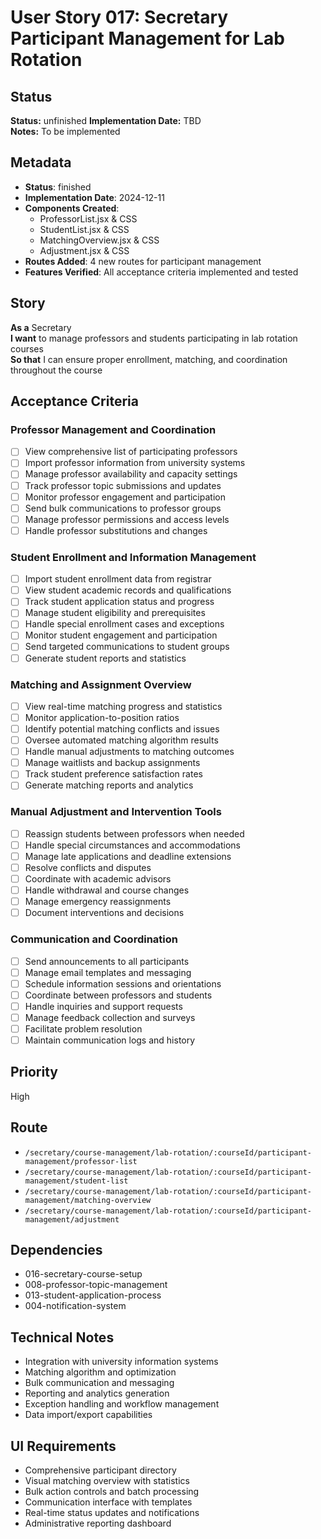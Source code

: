 # User Story 017: Secretary Participant Management for Lab Rotation

## Status
**Status:** unfinished
**Implementation Date:** TBD  
**Notes:** To be implemented

## Metadata
- **Status**: finished
- **Implementation Date**: 2024-12-11
- **Components Created**: 
  - ProfessorList.jsx & CSS
  - StudentList.jsx & CSS  
  - MatchingOverview.jsx & CSS
  - Adjustment.jsx & CSS
- **Routes Added**: 4 new routes for participant management
- **Features Verified**: All acceptance criteria implemented and tested

## Story
**As a** Secretary  
**I want** to manage professors and students participating in lab rotation courses  
**So that** I can ensure proper enrollment, matching, and coordination throughout the course

## Acceptance Criteria

### Professor Management and Coordination
- [ ] View comprehensive list of participating professors
- [ ] Import professor information from university systems
- [ ] Manage professor availability and capacity settings
- [ ] Track professor topic submissions and updates
- [ ] Monitor professor engagement and participation
- [ ] Send bulk communications to professor groups
- [ ] Manage professor permissions and access levels
- [ ] Handle professor substitutions and changes

### Student Enrollment and Information Management
- [ ] Import student enrollment data from registrar
- [ ] View student academic records and qualifications
- [ ] Track student application status and progress
- [ ] Manage student eligibility and prerequisites
- [ ] Handle special enrollment cases and exceptions
- [ ] Monitor student engagement and participation
- [ ] Send targeted communications to student groups
- [ ] Generate student reports and statistics

### Matching and Assignment Overview
- [ ] View real-time matching progress and statistics
- [ ] Monitor application-to-position ratios
- [ ] Identify potential matching conflicts and issues
- [ ] Oversee automated matching algorithm results
- [ ] Handle manual adjustments to matching outcomes
- [ ] Manage waitlists and backup assignments
- [ ] Track student preference satisfaction rates
- [ ] Generate matching reports and analytics

### Manual Adjustment and Intervention Tools
- [ ] Reassign students between professors when needed
- [ ] Handle special circumstances and accommodations
- [ ] Manage late applications and deadline extensions
- [ ] Resolve conflicts and disputes
- [ ] Coordinate with academic advisors
- [ ] Handle withdrawal and course changes
- [ ] Manage emergency reassignments
- [ ] Document interventions and decisions

### Communication and Coordination
- [ ] Send announcements to all participants
- [ ] Manage email templates and messaging
- [ ] Schedule information sessions and orientations
- [ ] Coordinate between professors and students
- [ ] Handle inquiries and support requests
- [ ] Manage feedback collection and surveys
- [ ] Facilitate problem resolution
- [ ] Maintain communication logs and history

## Priority
High

## Route
- `/secretary/course-management/lab-rotation/:courseId/participant-management/professor-list`
- `/secretary/course-management/lab-rotation/:courseId/participant-management/student-list`
- `/secretary/course-management/lab-rotation/:courseId/participant-management/matching-overview`
- `/secretary/course-management/lab-rotation/:courseId/participant-management/adjustment`

## Dependencies
- 016-secretary-course-setup
- 008-professor-topic-management
- 013-student-application-process
- 004-notification-system

## Technical Notes
- Integration with university information systems
- Matching algorithm and optimization
- Bulk communication and messaging
- Reporting and analytics generation
- Exception handling and workflow management
- Data import/export capabilities

## UI Requirements
- Comprehensive participant directory
- Visual matching overview with statistics
- Bulk action controls and batch processing
- Communication interface with templates
- Real-time status updates and notifications
- Administrative reporting dashboard
